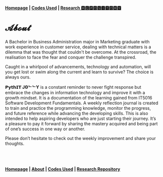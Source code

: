 #### [Homepage](PythITjolly.github.io)   |   [Codes Used](https://PythITjolly.github.io/Codes)   | [Research 🆁🅴🅿🅾🆂🅸🆃🅾🆁🆈](https://PythITjolly.github.io/journals)

# 𝓐𝓫𝓸𝓾𝓽

A Bachelor in Business Administration major in Marketing graduate with work experience in customer service, dealing with technical matters is a dilemma that was thought that couldn't be overcome.  At the crossroad, the realisation to face the fear and conquer the challenge transpired.

Caught in a whirlpool of advancements, technology and automation, will you get lost or swim along the current and learn to survive? The choice is always ours.

**𝗣𝘆𝘁𝗵𝗜𝗧 JӨᄂᄂY** is a constant reminder to never fight response but embrace the changes in information technology and improve it with a growth mindset. It is a documentation of the learning gained from IT5016 Software Development Fundamentals. A weekly reflection journal is created to train and practice the programming knowledge, monitor the progress, and future reference while advancing the developing skills. This is also intended to help aspiring developers who are just starting their journey. It’s a pleasure to pay it forward by sharing the mastery acquired and being part of one’s success in one way or another.

Please don’t hesitate to check out the weekly improvement and share your thoughts.

<br>









<br>

#### [Homepage](PythITjolly.github.io)   | [About](https://PythITjolly.github.io/about)   | [Codes Used](https://PythITjolly.github.io/Codes)   | [Research Repository](https://PythITjolly.github.io/journals)
